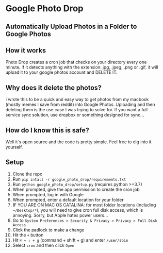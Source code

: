 # Google Photo Drop
## Automatically Upload Photos in a Folder to Google Photos

## How it works
Photo Drop creates a cron job that checks on your directory every one minute. If it detects anything with the extension .jpg, .jpeg, .png or .gif, it will upload it to your google photos account and DELETE IT.

## Why does it delete the photos?
I wrote this to be a quick and easy way to get photos from my macbook (mostly memes I save from reddit) into Google Photos. Uploading and then deleting them is the use case I was trying to solve for. If you want a full service sync solution, use dropbox or something designed for sync...

## How do I know this is safe?
Well it's open source and the code is pretty simple. Feel free to dig into it yourself.


## Setup

1. Clone the repo
2. Run `pip intall -r google_photo_drop/requirements.txt`
3. Run `python google_photo_drop/setup.py` (requires python >=3.7)
4. When prompted, give the app permission to create the cron job
5. When prompted, log in with Google
6. When prompted, enter a default location for your folder
7. IF YOU ARE ON MAC OS CATALINA: for most folder locations (including `~/Desktop/*`), you will need to give cron full disk access, which is annoying. Sorry, but Apple hates power users...
8. Go to `System Preferences > Security & Privacy > Privacy > Full Disk Access`
9. Click the padlock to make a change
10. Hit the `+` button
11. Hit `⌘ + ⇧ + g` (command + shift + g) and enter `/user/sbin`
12. Select `cron` and then click `Open`
